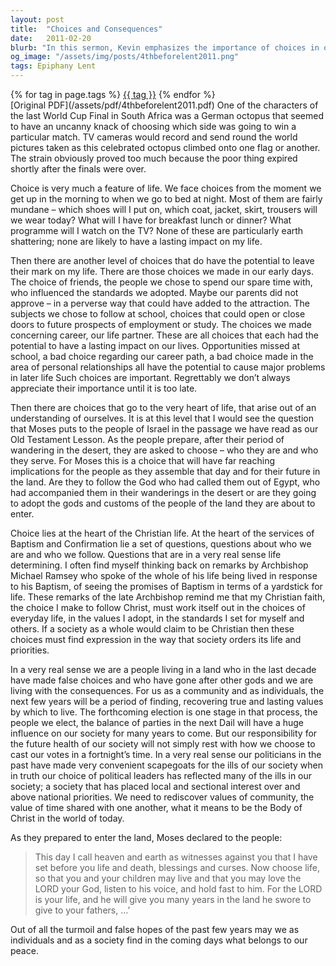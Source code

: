 ```yaml
---
layout: post
title:  "Choices and Consequences"
date:   2011-02-20
blurb: "In this sermon, Kevin emphasizes the importance of choices in our lives. He discusses the different levels of choices we make, from mundane daily decisions to life-altering ones. He also highlights how our choices reflect our values and faith, and how they can have far-reaching implications. Kevin calls for a rediscovery of community values and a commitment to making choices that lead to life and blessings."
og_image: "/assets/img/posts/4thbeforelent2011.png"
tags: Epiphany Lent
---    
```

<div class="tag-pills">
    {% for tag in page.tags %}
    <a href="{{ site.baseurl }}/tag/{{ tag | slugify }}" class="tag-pill">{{ tag }}</a>
    {% endfor %}
</div>
[Original PDF](/assets/pdf/4thbeforelent2011.pdf)
One of the characters of the last World Cup Final in South Africa was a German octopus that seemed to have an uncanny knack of choosing which side was going to win a particular match. TV cameras would record and send round the world pictures taken as this celebrated octopus climbed onto one flag or another. The strain obviously proved too much because the poor thing expired shortly after the finals were over.

Choice is very much a feature of life. We face choices from the moment we get up in the morning to when we go to bed at night. Most of them are fairly mundane – which shoes will I put on, which coat, jacket, skirt, trousers will we wear today? What will I have for breakfast lunch or dinner? What programme will I watch on the TV? None of these are particularly earth shattering; none are likely to have a lasting impact on my life.

Then there are another level of choices that do have the potential to leave their mark on my life. There are those choices we made in our early days. The choice of friends, the people we chose to spend our spare time with, who influenced the standards we adopted. Maybe our parents did not approve – in a perverse way that could have added to the attraction. The subjects we chose to follow at school, choices that could open or close doors to future prospects of employment or study. The choices we made concerning career, our life partner. These are all choices that each had the potential to have a lasting impact on our lives. Opportunities missed at school, a bad choice regarding our career path, a bad choice made in the area of personal relationships all have the potential to cause major problems in later life Such choices are important. Regrettably we don’t always appreciate their importance until it is too late.

Then there are choices that go to the very heart of life, that arise out of an understanding of ourselves. It is at this level that I would see the question that Moses puts to the people of Israel in the passage we have read as our Old Testament Lesson. As the people prepare, after their period of wandering in the desert, they are asked to choose – who they are and who they serve. For Moses this is a choice that will have far reaching implications for the people as they assemble that day and for their future in the land. Are they to follow the God who had called them out of Egypt, who had accompanied them in their wanderings in the desert or are they going to adopt the gods and customs of the people of the land they are about to enter.

Choice lies at the heart of the Christian life. At the heart of the services of Baptism and Confirmation lie a set of questions, questions about who we are and who we follow. Questions that are in a very real sense life determining. I often find myself thinking back on remarks by Archbishop Michael Ramsey who spoke of the whole of his life being lived in response to his Baptism, of seeing the promises of Baptism in terms of a yardstick for life. These remarks of the late Archbishop remind me that my Christian faith, the choice I make to follow Christ, must work itself out in the choices of everyday life, in the values I adopt, in the standards I set for myself and others. If a society as a whole would claim to be Christian then these choices must find expression in the way that society orders its life and priorities.

In a very real sense we are a people living in a land who in the last decade have made false choices and who have gone after other gods and we are living with the consequences. For us as a community and as individuals, the next few years will be a period of finding, recovering true and lasting values by which to live. The forthcoming election is one stage in that process, the people we elect, the balance of parties in the next Dail will have a huge influence on our society for many years to come. But our responsibility for the future health of our society will not simply rest with how we choose to cast our votes in a fortnight’s time. In a very real sense our politicians in the past have made very convenient scapegoats for the ills of our society when in truth our choice of political leaders has reflected many of the ills in our society; a society that has placed local and sectional interest over and above national priorities. We need to rediscover values of community, the value of time shared with one another, what it means to be the Body of Christ in the world of today.

As they prepared to enter the land, Moses declared to the people:

>This day I call heaven and earth as witnesses against you that I have set before you life and death, blessings and curses. Now choose life, so that you and your children may live and that you may love the LORD your God, listen to his voice, and hold fast to him. For the LORD is your life, and he will give you many years in the land he swore to give to your fathers, …’

Out of all the turmoil and false hopes of the past few years may we as individuals and as a society find in the coming days what belongs to our peace.
